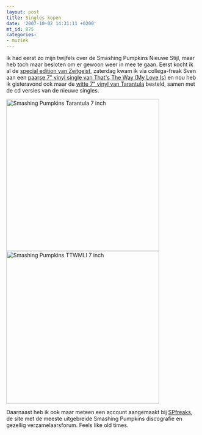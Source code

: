 ```yaml
---
layout: post
title: Singles kopen
date: '2007-10-02 14:31:11 +0200'
mt_id: 875
categories:
- muziek
---
```

Ik had eerst zo mijn twijfels over de Smashing Pumpkins Nieuwe Stijl, maar heb toch maar besloten om er gewoon weer in mee te gaan. Eerst kocht ik al de <a href="http://www.spfreaks.com/Default.aspx?page=COLLDETAILS&item=1635">special edition van Zeitgeist</a>, zaterdag kwam ik via collega-freak Sven aan een <a href="http://www.spfreaks.com/Default.aspx?page=COLLDETAILS&item=1842">paarse 7" vinyl single van That's The Way (My Love Is)</a> en nou heb ik gisteravond ook maar de <a href="http://www.spfreaks.com/Default.aspx?page=COLLDETAILS&item=1638">witte 7" vinyl van Tarantula</a> besteld, samen met de cd versies van de nieuwe singles.

<img alt="Smashing Pumpkins Tarantula 7 inch" src="{{ site.url }}/images/Vinyl%20UK%20Tarantula.jpg" width="400" height="397" /><img alt="Smashing Pumpkins TTWMLI 7 inch" src="{{ site.url }}/images/Vinyl%20UK%20That's%20The%20Way%20(My%20Love%20Is).jpg" width="400" height="398" />

Daarnaast heb ik ook maar meteen een account aangemaakt bij <a href="http://www.spfreaks.com/">SPfreaks</a>, de site met de meeste uitgebreide Smashing Pumpkins discografie en gezellig verzamelaarsforum. Feels like old times.
